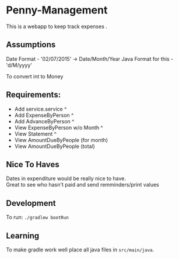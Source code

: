 # Penny-Management
This is a webapp to keep track expenses .

Assumptions
----

Date Format - '02/07/2015' -> Date/Month/Year
Java Format for this - 'd/M/yyyy'

To convert int to Money

 Requirements:
------
	
* Add service.service ^
* Add ExpenseByPerson ^
* Add AdvanceByPerson ^
* View ExpenseByPerson w/o Month ^
* View Statement ^
* View AmountDueByPeople (for month) 
* View AmountDueByPeople (total)
    
    
Nice To Haves  
----------
Dates in expenditure would be really nice to have.  
Great to see who hasn't paid and send remminders/print values  


Development
-----------

To run: 
```./gradlew bootRun ```

Learning
----

To make gradle work well place all java files in `src/main/java`.
